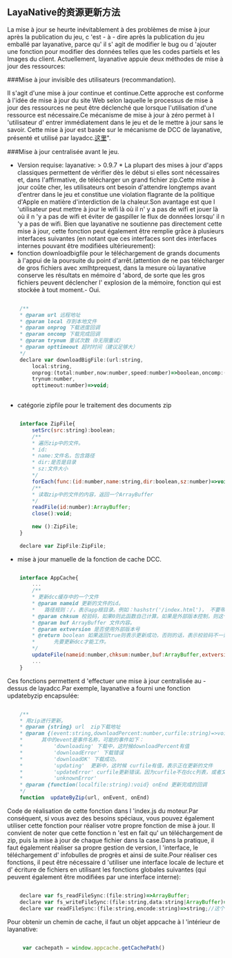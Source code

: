 ## LayaNative的资源更新方法
La mise à jour se heurte inévitablement à des problèmes de mise à jour après la publication du jeu, c 'est - à - dire après la publication du jeu emballé par layanative, parce qu' il s' agit de modifier le bug ou d 'ajouter une fonction pour modifier des données telles que les codes partiels et les Images du client.
Actuellement, layanative appuie deux méthodes de mise à jour des ressources:

###Mise à jour invisible des utilisateurs (recommandation).

Il s'agit d'une mise à jour continue et continue.Cette approche est conforme à l'idée de mise à jour du site Web selon laquelle le processus de mise à jour des ressources ne peut être déclenché que lorsque l'utilisation d'une ressource est nécessaire.Ce mécanisme de mise à jour à zéro permet à l 'utilisateur d' entrer immédiatement dans le jeu et de le mettre à jour sans le savoir.
Cette mise à jour est basée sur le mécanisme de DCC de layanative, présenté et utilisé par layadcc.[这里](http://localhost/LayaAir2_Auto/%3C/p%3E%3Cp%3Ehttps://github.com/layabox/layaair-doc/tree/master/Chinese/LayaNative/LayaDcc_Tool)".

###Mise à jour centralisée avant le jeu.

* Version requise: layanative: > 0.9.7 *
La plupart des mises à jour d'apps classiques permettent de vérifier dès le début si elles sont nécessaires et, dans l'affirmative, de télécharger un grand fichier zip.Cette mise à jour coûte cher, les utilisateurs ont besoin d'attendre longtemps avant d'entrer dans le jeu et constitue une violation flagrante de la politique d'Apple en matière d'interdiction de la chaleur.Son avantage est que l 'utilisateur peut mettre à jour le wifi là où il n' y a pas de wifi et jouer là où il n 'y a pas de wifi et éviter de gaspiller le flux de données lorsqu' il n 'y a pas de wifi.
Bien que layanative ne soutienne pas directement cette mise à jour, cette fonction peut également être remplie grâce à plusieurs interfaces suivantes (en notant que ces interfaces sont des interfaces internes pouvant être modifiées ultérieurement):
* fonction downloadbigfile pour le téléchargement de grands documents à l'appui de la poursuite du point d'arrêt.(attention de ne pas télécharger de gros fichiers avec xmlhtprequest, dans la mesure où layanative conserve les résultats en mémoire d 'abord, de sorte que les gros fichiers peuvent déclencher l' explosion de la mémoire, fonction qui est stockée à tout moment.- Oui.


```javascript

    /**
    * @param url 远程地址
    * @param local 存到本地文件
    * @param onprog 下载进度回调
    * @param oncomp 下载完成回调
    * @param trynum 重试次数（0无限重试） 
    * @param opttimeout 超时时间（建议足够大）
    */
    declare var downloadBigFile:(url:string,
        local:string,
        onprog:(total:number,now:number,speed:number)=>boolean,oncomp:(curlret:number, httpret:number)=>void,
        trynum:number,
        opttimeout:number)=>void;
    
```

* catégorie zipfile pour le traitement des documents zip


```javascript

    interface ZipFile{
        setSrc(src:string):boolean;
        /**
        * 遍历zip中的文件。
        * id:
        * name:文件名，包含路径
        * dir:是否是目录
        * sz:文件大小
        */
        forEach(func:(id:number,name:string,dir:boolean,sz:number)=>void):void;
        /**
        * 读取zip中的文件的内容，返回一个ArrayBuffer
        */
        readFile(id:number):ArrayBuffer;
        close():void;
        
        new ():ZipFile;
    }
    
    declare var ZipFile:ZipFile;    
```

* mise à jour manuelle de la fonction de cache DCC.


```javascript

    interface AppCache{
        ...
        /**
        * 更新dcc缓存中的一个文件
        * @param nameid 更新的文件的id。
        *   路径规则：/，表示app根目录。例如：hashstr('/index.html')， 不要带参数，如果带参数的话-- hashstr('/aa/bb.html?ff=2') 会导致谁也找不到这个文件
        * @param chksum 校验码，如果0则此函数自己计算。如果是外部版本控制，则这个是hashstr后的版本号。
        * @param buf ArrayBuffer 文件内容。
        * @param extversion 是否使用外部版本号
        * @return boolean 如果返回true则表示更新成功，否则的话，表示校验码不一致，即
        *      先要更新dcc才能工作。
        */
        updateFile(nameid:number,chksum:number,buf:ArrayBuffer,extversion:boolean):boolean;        
        ...
    }
```


Ces fonctions permettent d 'effectuer une mise à jour centralisée au - dessus de layadcc.Par exemple, layanative a fourni une fonction updatebyzip encapsulée:

    


```javascript

    /**
    * 用zip进行更新。
    * @param {string} url  zip下载地址
    * @param {(event:string,downloadPercent:number,curfile:string)=>void} onEvent  事件的回调。
    *      其中的event是事件名称，可能的事件如下：
    *          'downloading' 下载中，这时候downloadPercent有值
    *          'downloadError' 下载错误
    *          'downloadOK' 下载成功。
    *          'updating'  更新中，这时候 curfile有值，表示正在更新的文件
    *          'updateError' curfile更新错误。因为curfile不在dcc列表，或者文件内容与dcc内容不一致。少量更新错误可以忽略，因为在实际使用的时候还是会下载
    *          'unknownError' 
    * @param {function(localfile:string):void} onEnd 更新完成的回调
    */
    function  updateByZip(url, onEvent, onEnd)
```

Code de réalisation de cette fonction dans l 'index.js du moteur.Par conséquent, si vous avez des besoins spéciaux, vous pouvez également utiliser cette fonction pour réaliser votre propre fonction de mise à jour.
Il convient de noter que cette fonction n 'est en fait qu' un téléchargement de zip, puis la mise à jour de chaque fichier dans la case.Dans la pratique, il faut également réaliser sa propre gestion de version, l 'interface, le téléchargement d' infobulles de progrès et ainsi de suite.Pour réaliser ces fonctions, il peut être nécessaire d 'utiliser une interface locale de lecture et d' écriture de fichiers en utilisant les fonctions globales suivantes (qui peuvent également être modifiées par une interface interne):

    


```javascript

    declare var fs_readFileSync:(file:string)=>ArrayBuffer;    
    declare var fs_writeFileSync:(file:string,data:string|ArrayBuffer)=>boolean;
    declare var readFileSync:(file:string,encode:string)=>string;//这个直接返回字符串。
```
Pour obtenir un chemin de cache, il faut un objet appcache à l 'intérieur de layanative:

    


```javascript

     var cachepath = window.appcache.getCachePath()
```


